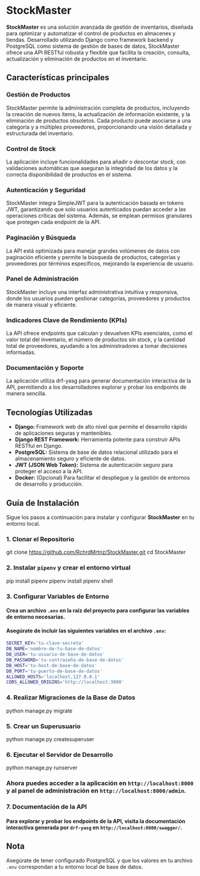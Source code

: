 # StockMaster

**StockMaster** es una solución avanzada de gestión de inventarios, diseñada para optimizar y automatizar el control de productos en almacenes y tiendas. Desarrollado utilizando Django como framework backend y PostgreSQL como sistema de gestión de bases de datos, StockMaster ofrece una API RESTful robusta y flexible que facilita la creación, consulta, actualización y eliminación de productos en el inventario.

## Características principales

### Gestión de Productos
StockMaster permite la administración completa de productos, incluyendo la creación de nuevos ítems, la actualización de información existente, y la eliminación de productos obsoletos. Cada producto puede asociarse a una categoría y a múltiples proveedores, proporcionando una visión detallada y estructurada del inventario.

### Control de Stock
La aplicación incluye funcionalidades para añadir o descontar stock, con validaciones automáticas que aseguran la integridad de los datos y la correcta disponibilidad de productos en el sistema.

### Autenticación y Seguridad
StockMaster integra SimpleJWT para la autenticación basada en tokens JWT, garantizando que solo usuarios autenticados puedan acceder a las operaciones críticas del sistema. Además, se emplean permisos granulares que protegen cada endpoint de la API.

### Paginación y Búsqueda
La API está optimizada para manejar grandes volúmenes de datos con paginación eficiente y permite la búsqueda de productos, categorías y proveedores por términos específicos, mejorando la experiencia de usuario.

### Panel de Administración
StockMaster incluye una interfaz administrativa intuitiva y responsiva, donde los usuarios pueden gestionar categorías, proveedores y productos de manera visual y eficiente.

### Indicadores Clave de Rendimiento (KPIs)
La API ofrece endpoints que calculan y devuelven KPIs esenciales, como el valor total del inventario, el número de productos sin stock, y la cantidad total de proveedores, ayudando a los administradores a tomar decisiones informadas.

### Documentación y Soporte
La aplicación utiliza drf-yasg para generar documentación interactiva de la API, permitiendo a los desarrolladores explorar y probar los endpoints de manera sencilla.

## Tecnologías Utilizadas

- **Django:** Framework web de alto nivel que permite el desarrollo rápido de aplicaciones seguras y mantenibles.
- **Django REST Framework:** Herramienta potente para construir APIs RESTful en Django.
- **PostgreSQL:** Sistema de base de datos relacional utilizado para el almacenamiento seguro y eficiente de datos.
- **JWT (JSON Web Token):** Sistema de autenticación seguro para proteger el acceso a la API.
- **Docker:** (Opcional) Para facilitar el despliegue y la gestión de entornos de desarrollo y producción.

## Guía de Instalación

Sigue los pasos a continuación para instalar y configurar **StockMaster** en tu entorno local.


### 1. Clonar el Repositorio
git clone https://github.com/RchrdMrtnz/StockMaster.git
cd StockMaster

### 2. Instalar `pipenv` y crear el entorno virtual
pip install pipenv
pipenv install
pipenv shell

### 3. Configurar Variables de Entorno
#### Crea un archivo `.env` en la raíz del proyecto para configurar las variables de entorno necesarias. 
#### Asegúrate de incluir las siguientes variables en el archivo `.env`:
```bash
SECRET_KEY='tu-clave-secreta'
DB_NAME='nombre-de-tu-base-de-datos'
DB_USER='tu-usuario-de-base-de-datos'
DB_PASSWORD='tu-contraseña-de-base-de-datos'
DB_HOST='tu-host-de-base-de-datos'
DB_PORT='tu-puerto-de-base-de-datos'
ALLOWED_HOSTS='localhost,127.0.0.1'
CORS_ALLOWED_ORIGINS='http://localhost:3000'
```
### 4. Realizar Migraciones de la Base de Datos
python manage.py migrate

### 5. Crear un Superusuario
python manage.py createsuperuser

### 6. Ejecutar el Servidor de Desarrollo
python manage.py runserver

### Ahora puedes acceder a la aplicación en `http://localhost:8000` y al panel de administración en `http://localhost:8000/admin`.

### 7. Documentación de la API
#### Para explorar y probar los endpoints de la API, visita la documentación interactiva generada por `drf-yasg` en `http://localhost:8000/swagger/`.

## Nota

Asegúrate de tener configurado PostgreSQL y que los valores en tu archivo `.env` correspondan a tu entorno local de base de datos.